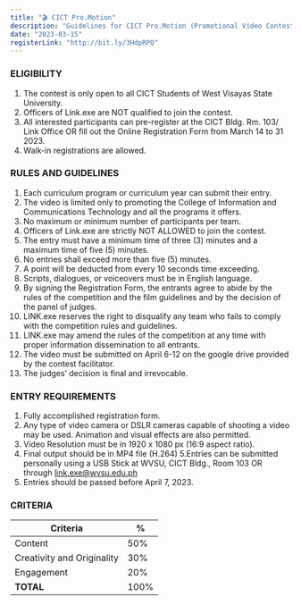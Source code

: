 ```yaml
---
title: "🎬 CICT Pro.Motion"
description: "Guidelines for CICT Pro.Motion (Promotional Video Contest)"
date: "2023-03-15"
registerLink: "http://bit.ly/3HdpRPQ"
---
```


### ELIGIBILITY

1.  The contest is only open to all CICT Students of West Visayas State University.
2.  Officers of Link.exe are NOT qualified to join the contest.
3.  All interested participants can pre-register at the CICT Bldg. Rm. 103/ Link Office OR fill out the Online Registration Form from March 14 to 31 2023.
4.  Walk-in registrations are allowed.

### RULES AND GUIDELINES

1.  Each curriculum program or curriculum year can submit their entry.
2.  The video is limited only to promoting the College of Information and Communications Technology and all the programs it offers.
3.  No maximum or minimum number of participants per team.
4.  Officers of Link.exe are strictly NOT ALLOWED to join the contest.
5.  The entry must have a minimum time of three (3) minutes and a maximum time of five (5) minutes.
6.  No entries shall exceed more than five (5) minutes.
7.  A point will be deducted from every 10 seconds time exceeding.
8.  Scripts, dialogues, or voiceovers must be in English language.
9.  By signing the Registration Form, the entrants agree to abide by the rules of the competition and the film guidelines and by the decision of the panel of judges.
10. LINK.exe reserves the right to disqualify any team who fails to comply with the competition rules and guidelines.
11. LINK.exe may amend the rules of the competition at any time with proper information dissemination to all entrants.
12. The video must be submitted on April 6-12 on the google drive provided by the contest facilitator.
13. The judges’ decision is final and irrevocable.

### ENTRY REQUIREMENTS

1. Fully accomplished registration form.
2. Any type of video camera or DSLR cameras capable of shooting a video may be used. Animation and visual effects are also permitted.
3. Video Resolution must be in 1920 x 1080 px (16:9 aspect ratio).
4. Final output should be in MP4 file (H.264)
   5.Entries can be submitted personally using a USB Stick at WVSU, CICT Bldg., Room 103 OR through [link.exe@wvsu.edu.ph](mailto:link.exe@wvsu.edu.ph)
5. Entries should be passed before April 7, 2023.

### CRITERIA

| Criteria                   | %    |
| -------------------------- | ---- |
| Content                    | 50%  |
| Creativity and Originality | 30%  |
| Engagement                 | 20%  |
| **TOTAL**                  | 100% |
